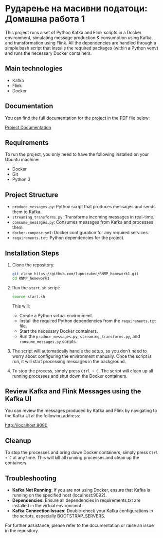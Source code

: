 
# Рударење на масивни податоци: Домашна работа 1

This project runs a set of Python Kafka and Flink scripts in a Docker environment, simulating message production & consumption using Kafka, and transformation using Flink. All the dependencies are handled through a simple bash script that installs the required packages (within a Python venv) and runs the necessary Docker containers.

## Main technologies

- Kafka
- Flink
- Docker

## Documentation

You can find the full documentation for the project in the PDF file below:

[Project Documentation](https://github.com/lupusruber/RNMP_homework1/blob/master/%D0%94%D0%BE%D0%BA%D1%83%D0%BC%D0%B5%D0%BD%D1%82%D0%B0%D1%86%D0%B8%D1%98%D0%B0%20%D0%B7%D0%B0%20Flink%20%D0%B0%D0%BF%D0%BB%D0%B8%D0%BA%D0%B0%D1%86%D0%B8%D1%98%D0%B0%D1%82%D0%B0.pdf)

## Requirements

To run the project, you only need to have the following installed on your Ubuntu machine:

- Docker
- Git
- Python 3

## Project Structure

- `produce_messages.py`: Python script that produces messages and sends them to Kafka.
- `streaming_transforms.py`: Transforms incoming messages in real-time.
- `consume_messages.py`: Consumes messages from Kafka and processes them.
- `docker-compose.yml`: Docker configuration for any required services.
- `requirements.txt`: Python dependencies for the project.

## Installation Steps

1. Clone the repository:

   ```bash
   git clone https://github.com/lupusruber/RNMP_homework1.git
   cd RNMP_homework1
   ```

2. Run the `start.sh` script:

   ```bash
   source start.sh
   ```

   This will:

   - Create a Python virtual environment.
   - Install the required Python dependencies from the `requirements.txt` file.
   - Start the necessary Docker containers.
   - Run the `produce_messages.py`, `streaming_transforms.py`, and `consume_messages.py` scripts.

3. The script will automatically handle the setup, so you don't need to worry about configuring the environment manually. Once the script is run, it will start processing messages in the background.

4. To stop the process, simply press `Ctrl + C`. The script will clean up all running processes and shut down the Docker containers.

## Review Kafka and Flink Messages using the Kafka UI

You can review the messages produced by Kafka and Flink by navigating to the Kafka UI at the following address:

[http://localhost:8080](http://localhost:8080)

## Cleanup

To stop the processes and bring down Docker containers, simply press `Ctrl + C` at any time. This will kill all running processes and clean up the containers.

## Troubleshooting

- **Kafka Not Running:** If you are not using Docker, ensure that Kafka is running on the specified host (localhost:9092).
- **Dependencies:** Ensure all dependencies in requirements.txt are installed in the virtual environment.
- **Kafka Connection Issues:** Double-check your Kafka configurations in the scripts, especially BOOTSTRAP_SERVERS.

For further assistance, please refer to the documentation or raise an issue in the repository.
